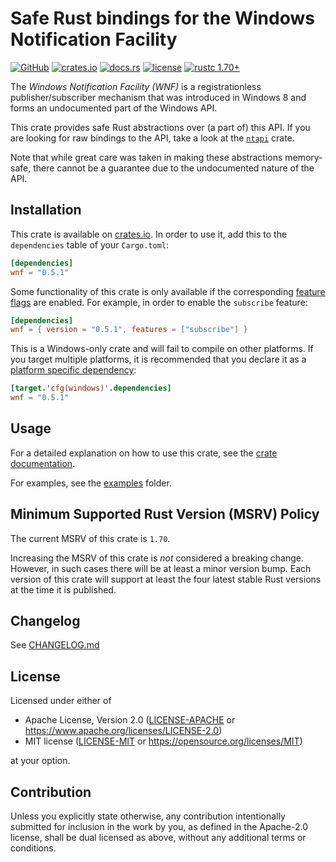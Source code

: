 # Safe Rust bindings for the Windows Notification Facility

[![GitHub](https://img.shields.io/badge/GitHub-informational?logo=GitHub&labelColor=555555)](https://github.com/matthias-stemmler/wnf)
[![crates.io](https://img.shields.io/crates/v/wnf.svg)](https://crates.io/crates/wnf)
[![docs.rs](https://img.shields.io/docsrs/wnf)](https://docs.rs/wnf/latest/wnf/)
[![license](https://img.shields.io/crates/l/wnf.svg)](https://github.com/matthias-stemmler/wnf/blob/main/LICENSE-APACHE)
[![rustc 1.70+](https://img.shields.io/badge/rustc-1.70+-lightgrey.svg)](https://blog.rust-lang.org/2023/06/01/Rust-1.70.0.html)

The _Windows Notification Facility (WNF)_ is a registrationless publisher/subscriber mechanism that was introduced in
Windows 8 and forms an undocumented part of the Windows API.

This crate provides safe Rust abstractions over (a part of) this API. If you are looking for raw bindings to the API,
take a look at the [`ntapi`](https://docs.rs/ntapi/latest/ntapi/) crate.

Note that while great care was taken in making these abstractions memory-safe, there cannot be a guarantee due to the
undocumented nature of the API.

## Installation

This crate is available on [crates.io](https://crates.io/crates/wnf). In order to use it, add this to the `dependencies`
table of your `Cargo.toml`:

```toml
[dependencies]
wnf = "0.5.1"
```

Some functionality of this crate is only available if the corresponding
[feature flags](https://doc.rust-lang.org/cargo/reference/features.html) are enabled. For example, in order to enable
the `subscribe` feature:

```toml
[dependencies]
wnf = { version = "0.5.1", features = ["subscribe"] }
```

This is a Windows-only crate and will fail to compile on other platforms. If you target multiple platforms, it is
recommended that you declare it as a
[platform specific dependency](https://doc.rust-lang.org/cargo/reference/specifying-dependencies.html#platform-specific-dependencies):

```toml
[target.'cfg(windows)'.dependencies]
wnf = "0.5.1"
```

## Usage

For a detailed explanation on how to use this crate, see the [crate documentation](https://docs.rs/wnf/latest/wnf/).

For examples, see the [examples](examples) folder.

## Minimum Supported Rust Version (MSRV) Policy

The current MSRV of this crate is `1.70`.

Increasing the MSRV of this crate is _not_ considered a breaking change.
However, in such cases there will be at least a minor version bump. Each version
of this crate will support at least the four latest stable Rust versions at the
time it is published.

## Changelog

See [CHANGELOG.md](CHANGELOG.md)

## License

Licensed under either of

- Apache License, Version 2.0 ([LICENSE-APACHE](LICENSE-APACHE) or
  https://www.apache.org/licenses/LICENSE-2.0)
- MIT license ([LICENSE-MIT](LICENSE-MIT) or
  https://opensource.org/licenses/MIT)

at your option.

## Contribution

Unless you explicitly state otherwise, any contribution intentionally submitted
for inclusion in the work by you, as defined in the Apache-2.0 license, shall be
dual licensed as above, without any additional terms or conditions.
